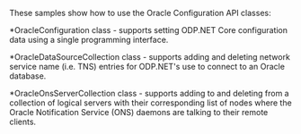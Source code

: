 These samples show how to use the Oracle Configuration API classes:

*OracleConfiguration class - supports setting ODP.NET Core configuration data using a single programming interface.

*OracleDataSourceCollection class - supports adding and deleting network service name (i.e. TNS) entries for ODP.NET's use to connect to an Oracle database.

*OracleOnsServerCollection class - supports adding to and deleting from a collection of logical servers with their corresponding list of nodes where the Oracle Notification Service (ONS) daemons are talking to their remote clients.
